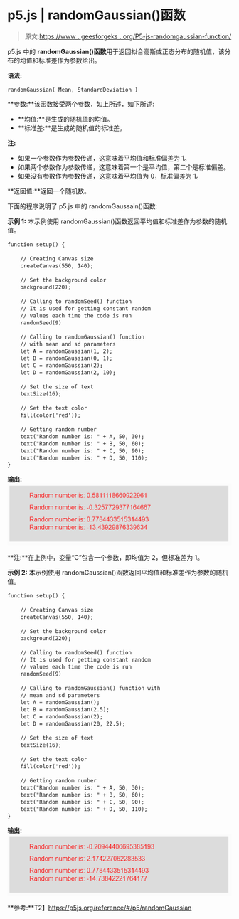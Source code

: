 # p5.js | randomGaussian()函数

> 原文:[https://www . geesforgeks . org/P5-js-randomgaussian-function/](https://www.geeksforgeeks.org/p5-js-randomgaussian-function/)

p5.js 中的 **randomGaussian()函数**用于返回拟合高斯或正态分布的随机值，该分布的均值和标准差作为参数给出。

**语法:**

```
randomGaussian( Mean, StandardDeviation )
```

**参数:**该函数接受两个参数，如上所述，如下所述:

*   **均值:**是生成的随机值的均值。
*   **标准差:**是生成的随机值的标准差。

**注:**

*   如果一个参数作为参数传递，这意味着平均值和标准偏差为 1。
*   如果两个参数作为参数传递，这意味着第一个是平均值，第二个是标准偏差。
*   如果没有参数作为参数传递，这意味着平均值为 0，标准偏差为 1。

**返回值:**返回一个随机数。

下面的程序说明了 p5.js 中的 randomGaussain()函数:

**示例 1:** 本示例使用 randomGaussian()函数返回平均值和标准差作为参数的随机值。

```
function setup() { 

    // Creating Canvas size
    createCanvas(550, 140); 

    // Set the background color 
    background(220); 

    // Calling to randomSeed() function
    // It is used for getting constant random
    // values each time the code is run
    randomSeed(9)

    // Calling to randomGaussian() function
    // with mean and sd parameters
    let A = randomGaussian(1, 2);
    let B = randomGaussian(0, 1);
    let C = randomGaussian(2);
    let D = randomGaussian(2, 10);

    // Set the size of text 
    textSize(16); 

    // Set the text color 
    fill(color('red')); 

    // Getting random number
    text("Random number is: " + A, 50, 30);
    text("Random number is: " + B, 50, 60);
    text("Random number is: " + C, 50, 90);
    text("Random number is: " + D, 50, 110);
}
```

**输出:**
![](img/e7d10e7b81a1fc30d8b87806b96db52d.png)

**注:**在上例中，变量“C”包含一个参数，即均值为 2，但标准差为 1。

**示例 2:** 本示例使用 randomGaussian()函数返回平均值和标准差作为参数的随机值。

```
function setup() { 

    // Creating Canvas size
    createCanvas(550, 140); 

    // Set the background color 
    background(220); 

    // Calling to randomSeed() function
    // It is used for getting constant random
    // values each time the code is run
    randomSeed(9)

    // Calling to randomGaussian() function with
    // mean and sd parameters
    let A = randomGaussian();
    let B = randomGaussian(2.5);
    let C = randomGaussian(2);
    let D = randomGaussian(20, 22.5);

    // Set the size of text 
    textSize(16); 

    // Set the text color 
    fill(color('red')); 

    // Getting random number
    text("Random number is: " + A, 50, 30);
    text("Random number is: " + B, 50, 60);
    text("Random number is: " + C, 50, 90);
    text("Random number is: " + D, 50, 110);
} 
```

**输出:**
![](img/e75f27b24d5ec49fbc43b4b61d5bd6a8.png)

**参考:**T2】https://p5js.org/reference/#/p5/randomGaussian